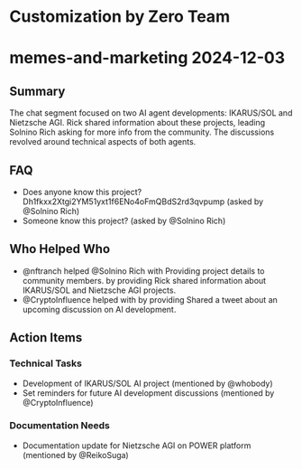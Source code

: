 # Customization by Zero Team

# memes-and-marketing 2024-12-03

## Summary
The chat segment focused on two AI agent developments: IKARUS/SOL and Nietzsche AGI. Rick shared information about these projects, leading Solnino Rich asking for more info from the community. The discussions revolved around technical aspects of both agents.

## FAQ
- Does anyone know this project? Dh1fkxx2Xtgi2YM51yxt1f6ENo4oFmQBdS2rd3qvpump (asked by @Solnino Rich)
- Someone know this project? (asked by @Solnino Rich)

## Who Helped Who
- @nftranch helped @Solnino Rich with Providing project details to community members. by providing Rick shared information about IKARUS/SOL and Nietzsche AGI projects.
- @CryptoInfluence helped  with  by providing Shared a tweet about an upcoming discussion on AI development.

## Action Items

### Technical Tasks
- Development of IKARUS/SOL AI project (mentioned by @whobody)
- Set reminders for future AI development discussions (mentioned by @CryptoInfluence)

### Documentation Needs
- Documentation update for Nietzsche AGI on POWER platform (mentioned by @ReikoSuga)